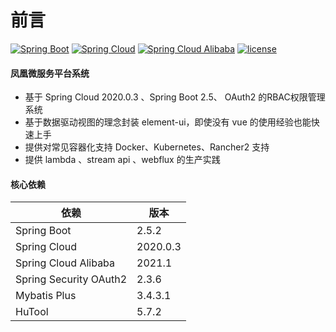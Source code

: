 # 前言
[![Spring Boot](https://img.shields.io/badge/spring--boot-2.5.2-brightgreen)](https://github.com/spring-projects/spring-boot)
[![Spring Cloud](https://img.shields.io/badge/spring--cloud-2020.0.3-brightgreen)](https://github.com/spring-cloud)
[![Spring Cloud Alibaba](https://img.shields.io/badge/spring--cloud--alibaba-2021.1-brightgreen)](https://github.com/alibaba/spring-cloud-alibaba)
[![license](https://img.shields.io/badge/License-Apache%202.0-blue.svg)](https://github.com/dlhf/conversion-platform/blob/master/LICENSE)

#### 凤凰微服务平台系统
- 基于 Spring Cloud 2020.0.3 、Spring Boot 2.5、 OAuth2 的RBAC权限管理系统  
- 基于数据驱动视图的理念封装 element-ui，即使没有 vue 的使用经验也能快速上手  
- 提供对常见容器化支持 Docker、Kubernetes、Rancher2 支持  
- 提供 lambda 、stream api 、webflux 的生产实践   

#### 核心依赖 


依赖 | 版本
---|---
Spring Boot |  2.5.2
Spring Cloud | 2020.0.3  
Spring Cloud Alibaba | 2021.1 
Spring Security OAuth2 | 2.3.6
Mybatis Plus | 3.4.3.1
HuTool | 5.7.2